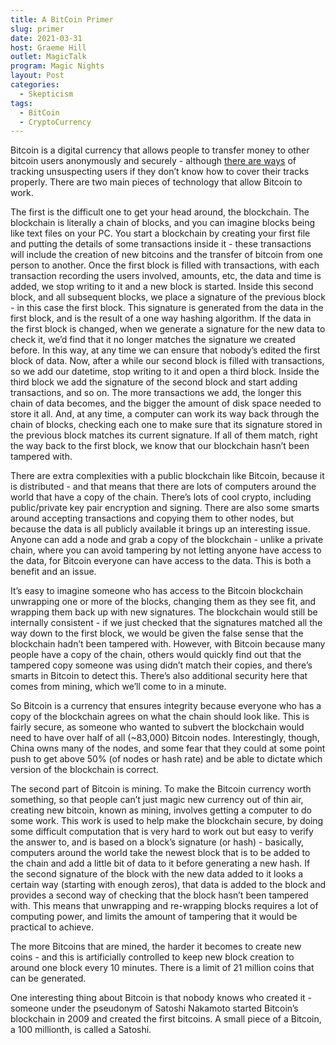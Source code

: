 ```yaml
---
title: A BitCoin Primer
slug: primer
date: 2021-03-31
host: Graeme Hill
outlet: MagicTalk
program: Magic Nights
layout: Post
categories:
  - Skepticism
tags:
  - BitCoin
  - CryptoCurrency
---
```


Bitcoin is a digital currency that allows people to transfer money to other bitcoin users anonymously and securely - although [there are ways](https://www.sciencemag.org/news/2016/03/why-criminals-cant-hide-behind-bitcoin) of tracking unsuspecting users if they don’t know how to cover their tracks properly. There are two main pieces of technology that allow Bitcoin to work.

The first is the difficult one to get your head around, the blockchain. The blockchain is literally a chain of blocks, and you can imagine blocks being like text files on your PC. You start a blockchain by creating your first file and putting the details of some transactions inside it - these transactions will include the creation of new bitcoins and the transfer of bitcoin from one person to another. Once the first block is filled with transactions, with each transaction recording the users involved, amounts, etc, the data and time is added, we stop writing to it and a new block is started. Inside this second block, and all subsequent blocks, we place a signature of the previous block - in this case the first block. This signature is generated from the data in the first block, and is the result of a one way hashing algorithm. If the data in the first block is changed, when we generate a signature for the new data to check it, we’d find that it no longer matches the signature we created before. In this way, at any time we can ensure that nobody’s edited the first block of data. Now, after a while our second block is filled with transactions, so we add our datetime, stop writing to it and open a third block. Inside the third block we add the signature of the second block and start adding transactions, and so on. The more transactions we add, the longer this chain of data becomes, and the bigger the amount of disk space needed to store it all. And, at any time, a computer can work its way back through the chain of blocks, checking each one to make sure that its signature stored in the previous block matches its current signature. If all of them match, right the way back to the first block, we know that our blockchain hasn’t been tampered with.

There are extra complexities with a public blockchain like Bitcoin, because it is distributed - and that means that there are lots of computers around the world that have a copy of the chain. There’s lots of cool crypto, including public/private key pair encryption and signing. There are also some smarts around accepting transactions and copying them to other nodes, but because the data is all publicly available it brings up an interesting issue. Anyone can add a node and grab a copy of the blockchain - unlike a private chain, where you can avoid tampering by not letting anyone have access to the data, for Bitcoin everyone can have access to the data. This is both a benefit and an issue.

It’s easy to imagine someone who has access to the Bitcoin blockchain unwrapping one or more of the blocks, changing them as they see fit, and wrapping them back up with new signatures. The blockchain would still be internally consistent - if we just checked that the signatures matched all the way down to the first block, we would be given the false sense that the blockchain hadn’t been tampered with. However, with Bitcoin because many people have a copy of the chain, others would quickly find out that the tampered copy someone was using didn’t match their copies, and there’s smarts in Bitcoin to detect this. There’s also additional security here that comes from mining, which we’ll come to in a minute.

So Bitcoin is a currency that ensures integrity because everyone who has a copy of the blockchain agrees on what the chain should look like. This is fairly secure, as someone who wanted to subvert the blockchain would need to have over half of all (~83,000) Bitcoin nodes. Interestingly, though, China owns many of the nodes, and some fear that they could at some point push to get above 50% (of nodes or hash rate) and be able to dictate which version of the blockchain is correct.

The second part of Bitcoin is mining. To make the Bitcoin currency worth something, so that people can’t just magic new currency out of thin air, creating new bitcoin, known as mining, involves getting a computer to do some work. This work is used to help make the blockchain secure, by doing some difficult computation that is very hard to work out but easy to verify the answer to, and is based on a block’s signature (or hash) - basically, computers around the world take the newest block that is to be added to the chain and add a little bit of data to it before generating a new hash. If the second signature of the block with the new data added to it looks a certain way (starting with enough zeros), that data is added to the block and provides a second way of checking that the block hasn’t been tampered with. This means that unwrapping and re-wrapping blocks requires a lot of computing power, and limits the amount of tampering that it would be practical to achieve.

The more Bitcoins that are mined, the harder it becomes to create new coins - and this is artificially controlled to keep new block creation to around one block every 10 minutes. There is a limit of 21 million coins that can be generated.

One interesting thing about Bitcoin is that nobody knows who created it - someone under the pseudonym of Satoshi Nakamoto started Bitcoin’s blockchain in 2009 and created the first bitcoins. A small piece of a Bitcoin, a 100 millionth, is called a Satoshi.
